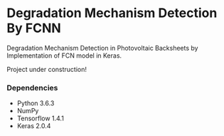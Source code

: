 # Degradation Mechanism Detection By FCNN

Degradation Mechanism Detection in Photovoltaic Backsheets by Implementation of FCN model in Keras.

Project under construction!

### Dependencies
- Python 3.6.3
- NumPy
- Tensorflow 1.4.1
- Keras 2.0.4
